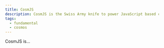 ```yaml
---
title: CosmJS
description: CosmJS is the Swiss Army knife to power JavaScript based client solutions ranging from Web apps/explorers over browser extensions to server-side clients like faucets/scrapers in the Cosmos ecosystem
tags:
  - fundamental
  - cosmos
---
```


CosmJS is...
